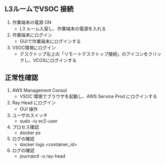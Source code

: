## L3ルームでVSOC 接続
1. 作業端末の電源 ON
   - L3 ルーム入室し、作業端末の電源を入れる
1. 作業端末にログイン
   - GUIで作業端末にログインする
1. VSOC環境にログイン
   - デスクトップ左上の「リモートデスクトップ接続」のアイコンをクリックし、VCOSにログインする

## 正常性確認
1. AWS Management Consol
   - VSOC 環境でブラウザを起動し、AWS Service Prod にログインする
1. Ray Head にログイン
   - GUI 操作
1. ユーザのスイッチ
   - sudo -iu ec2-user
1. プロセス確認
   - docker ps
1. ログの確認
   - docker logs <container_id>
1. ログの確認
   - journalctl -u ray-head
